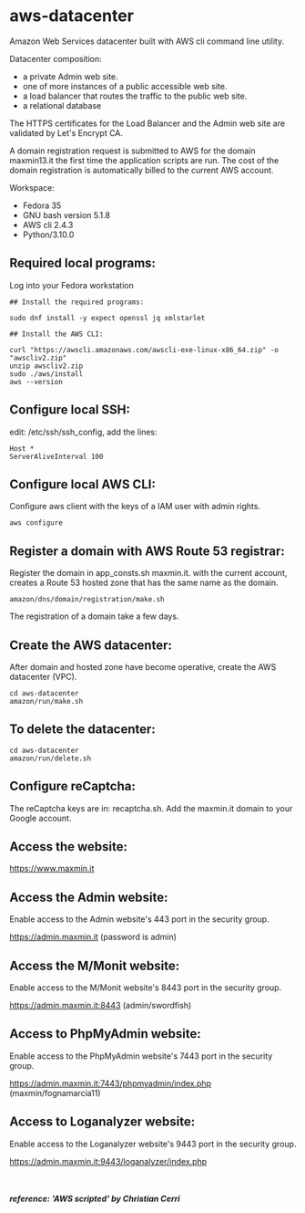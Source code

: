 # aws-datacenter

Amazon Web Services datacenter built with AWS cli command line utility.

Datacenter composition:

- a private Admin web site. 
- one of more instances of a public accessible web site.
- a load balancer that routes the traffic to the public web site.
- a relational database

The HTTPS certificates for the Load Balancer and the Admin web site are validated by Let's Encrypt CA.

A domain registration request is submitted to AWS for the domain maxmin13.it the first time the application
scripts are run. The cost of the domain registration is automatically billed to the current AWS account.

Workspace: 

- Fedora 35
- GNU bash version 5.1.8
- AWS cli 2.4.3 
- Python/3.10.0 

## Required local programs:
Log into your Fedora workstation
```
## Install the required programs: 

sudo dnf install -y expect openssl jq xmlstarlet

## Install the AWS CLI:

curl "https://awscli.amazonaws.com/awscli-exe-linux-x86_64.zip" -o "awscliv2.zip"
unzip awscliv2.zip
sudo ./aws/install
aws --version

```

## Configure local SSH:

edit: /etc/ssh/ssh_config, add the lines:

```
Host *
ServerAliveInterval 100

```

## Configure local AWS CLI:
Configure aws client with the keys of a IAM user with admin rights.
```
aws configure

```

## Register a domain with AWS Route 53 registrar:
Register the domain in app_consts.sh maxmin.it. with the current account, creates a Route 53 hosted zone
that has the same name as the domain.
```
amazon/dns/domain/registration/make.sh 
```
The registration of a domain take a few days.


## Create the AWS datacenter:
After domain and hosted zone have become operative, create the AWS datacenter (VPC). 
```
cd aws-datacenter
amazon/run/make.sh

```

## To delete the datacenter:
```
cd aws-datacenter
amazon/run/delete.sh

```

## Configure reCaptcha:

The reCaptcha keys are in: recaptcha.sh.
Add the maxmin.it domain to your Google account.

## Access the website:
 
https://www.maxmin.it

## Access the Admin website:

Enable access to the Admin website's 443 port in the security group.

https://admin.maxmin.it
(password is admin)

## Access the M/Monit website:

Enable access to the M/Monit website's 8443 port in the security group.

https://admin.maxmin.it:8443
(admin/swordfish)

## Access to PhpMyAdmin website:

Enable access to the PhpMyAdmin website's 7443 port in the security group.

https://admin.maxmin.it:7443/phpmyadmin/index.php
(maxmin/fognamarcia11)

## Access to Loganalyzer website:

Enable access to the Loganalyzer website's 9443 port in the security group.

https://admin.maxmin.it:9443/loganalyzer/index.php



<br /><br />
***reference: 'AWS scripted' by Christian Cerri***
